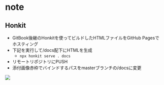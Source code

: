 # note

## Honkit
- GitBook後継のHonkitを使ってビルドしたHTMLファイルをGitHub Pagesでホスティング
- 下記を実行して/docs配下にHTMLを生成
    - `npx honkit serve . docs`
- リモートリポジトリにPUSH
- 添付画像赤枠でバインドするパスをmasterブランチの/docsに変更

![][pic1]

[pic1]:./asset/README/github-pages-setting.png